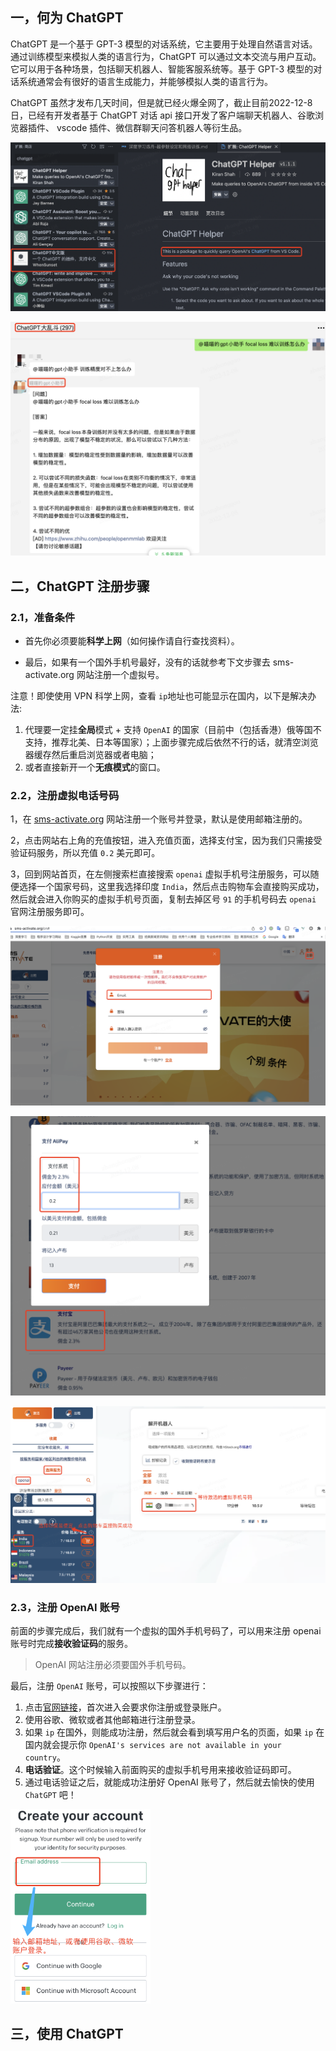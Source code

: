 ## 一，何为 ChatGPT

ChatGPT 是一个基于 GPT-3 模型的对话系统，它主要用于处理自然语言对话。通过训练模型来模拟人类的语言行为，ChatGPT 可以通过文本交流与用户互动。它可以用于各种场景，包括聊天机器人、智能客服系统等。基于 GPT-3 模型的对话系统通常会有很好的语言生成能力，并能够模拟人类的语言行为。

ChatGPT 虽然才发布几天时间，但是就已经火爆全网了，截止目前2022-12-8日，已经有开发者基于 ChatGPT 对话 api 接口开发了客户端聊天机器人、谷歌浏览器插件、 vscode 插件、微信群聊天问答机器人等衍生品。

![image-20221208211954780](./images/chatgpt/image-20221208211954780.png)

![image-20221208212629979](./images/chatgpt/image-20221208212629979.png)

## 二，ChatGPT 注册步骤

### 2.1，准备条件

- 首先你必须要能**科学上网**（如何操作请自行查找资料）。

- 最后，如果有一个国外手机号最好，没有的话就参考下文步骤去 sms-activate.org 网站注册一个虚拟号。

注意！即使使用 VPN 科学上网，查看 `ip`地址也可能显示在国内，以下是解决办法:

1. 代理要一定挂**全局**模式 + 支持 `OpenAI` 的国家（目前中（包括香港）俄等国不支持，推荐北美、日本等国家）；上面步骤完成后依然不行的话，就清空浏览器缓存然后重启浏览器或者电脑；
2. 或者直接新开一个**无痕模式**的窗口。

### 2.2，注册虚拟电话号码

1，在  [sms-activate.org](https://sms-activate.org/cn) 网站注册一个账号并登录，默认是使用邮箱注册的。

2，点击网站右上角的充值按钮，进入充值页面，选择支付宝，因为我们只需接受验证码服务，所以充值 `0.2` 美元即可。

3，回到网站首页，在左侧搜索栏直接搜索 `openai` 虚拟手机号注册服务，可以随便选择一个国家号码，这里我选择印度 `India`，然后点击购物车会直接购买成功，然后就会进入你购买的虚拟手机号页面，复制去掉区号 `91` 的手机号码去 `openai` 官网注册服务即可。

![image-20221208213417137](./images/chatgpt/image-20221208213417137.png)



![image-20221208214035545](./images/chatgpt/image-20221208214035545.png)

![image-20221208215135904](./images/chatgpt/image-20221208215135904.png)

### 2.3，注册 OpenAI 账号

前面的步骤完成后，我们就有一个虚拟的国外手机号码了，可以用来注册 openai 账号时完成**接收验证码**的服务。

> OpenAI 网站注册必须要国外手机号码。

最后，注册 `OpenAI` 账号，可以按照以下步骤进行：

1. 点击[官网链接](https://link.zhihu.com/?target=https%3A//chat.openai.com/)，首次进入会要求你注册或登录账户。
2. 使用谷歌、微软或者其他邮箱进行注册登录。
3. 如果 `ip` 在国外，则能成功注册，然后就会看到填写用户名的页面，如果 `ip` 在国内就会提示你 `OpenAI's services are not available in your country`。
4. **电话验证**。这个时候输入前面购买的虚拟手机号用来接收验证码即可。
5. 通过电话验证之后，就能成功注册好 OpenAI 账号了，然后就去愉快的使用 `ChatGPT` 吧！

<img src="./images/chatgpt/sigin_ip_openai.png" alt="注册openai账号1" style="zoom:33%;" />

## 三，使用 ChatGPT
